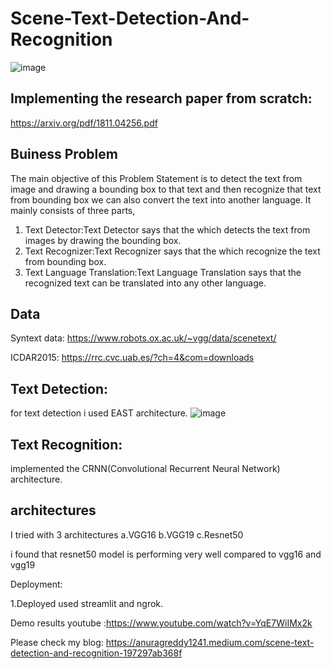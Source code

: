 # Scene-Text-Detection-And-Recognition
![image](https://user-images.githubusercontent.com/69776971/124375846-c6615b00-dcc1-11eb-854b-1cc3f6c3fb2d.png)

## Implementing the research paper from scratch:
https://arxiv.org/pdf/1811.04256.pdf
## Buiness Problem
The main objective of this Problem Statement is to detect the text from image and drawing a bounding box to that text and then recognize that text from bounding box we can also convert the text into another language. It mainly consists of three parts,
1. Text Detector:Text Detector says that the which detects the text from images by drawing the bounding box.
2. Text Recognizer:Text Recognizer says that the which recognize the text from bounding box.
3. Text Language Translation:Text Language Translation says that the recognized text can be translated into any other language.
## Data
Syntext data:
https://www.robots.ox.ac.uk/~vgg/data/scenetext/

ICDAR2015:
https://rrc.cvc.uab.es/?ch=4&com=downloads
## Text Detection:
for text detection i used EAST architecture.
![image](https://user-images.githubusercontent.com/69776971/124375987-6c14ca00-dcc2-11eb-991b-d6b578394419.png)
## Text Recognition:
implemented the CRNN(Convolutional Recurrent Neural Network) architecture.

## architectures

I tried with 3 architectures
a.VGG16
b.VGG19
c.Resnet50

i found that resnet50 model is performing very well compared to vgg16 and vgg19 

Deployment:

1.Deployed used streamlit and ngrok.

Demo results youtube :https://www.youtube.com/watch?v=YqE7WiIMx2k

Please check my blog:
https://anuragreddy1241.medium.com/scene-text-detection-and-recognition-197297ab368f
